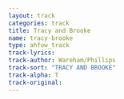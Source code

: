 ```yaml
---
layout: track
categories: track
title: Tracy and Brooke
name: tracy-brooke
type: ahfow_track
track-lyrics: 
track-author: Wareham/Phillips
track-sort: "TRACY AND BROOKE"
track-alpha: T
track-original: 
---
```

